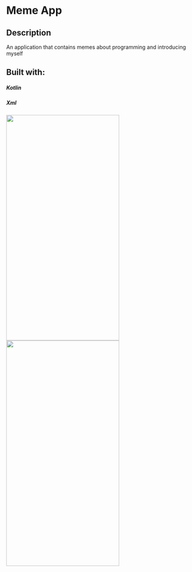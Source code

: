 # Meme App
## Description
An application that contains memes about programming and introducing myself
## Built with:
##### Kotlin 
##### Xml 
<div>
  <img src="https://github.com/user-attachments/assets/51ce3fb4-268e-4b5c-b8db-1662048486c2"  width ="300" height="600">
  <img src="https://github.com/user-attachments/assets/152611d5-5822-46c9-9973-1c1ead520a0a" width ="300" height="600" >
</div>


